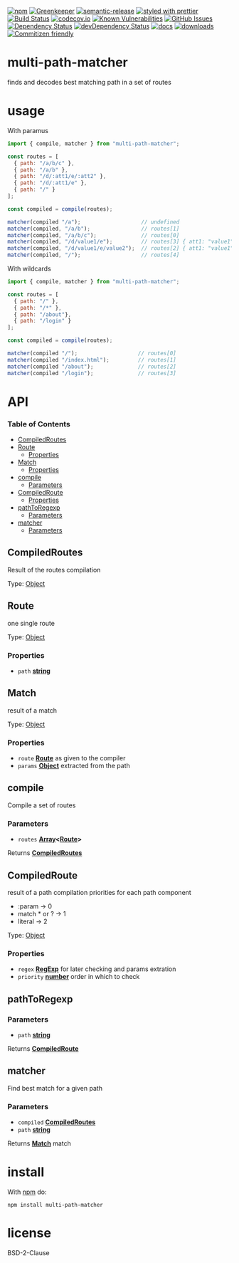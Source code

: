 [![npm](https://img.shields.io/npm/v/multi-path-matcher.svg)](https://www.npmjs.com/package/multi-path-matcher)
[![Greenkeeper](https://badges.greenkeeper.io/arlac77/multi-path-matcher.svg)](https://greenkeeper.io/)
[![semantic-release](https://img.shields.io/badge/%20%20%F0%9F%93%A6%F0%9F%9A%80-semantic--release-e10079.svg)](https://github.com/arlac77/multi-path-matcher)
[![styled with prettier](https://img.shields.io/badge/styled_with-prettier-ff69b4.svg)](https://github.com/prettier/prettier)
[![Build Status](https://secure.travis-ci.org/arlac77/multi-path-matcher.png)](http://travis-ci.org/arlac77/multi-path-matcher)
[![codecov.io](http://codecov.io/github/arlac77/multi-path-matcher/coverage.svg?branch=master)](http://codecov.io/github/arlac77/multi-path-matcher?branch=master)
[![Known Vulnerabilities](https://snyk.io/test/github/arlac77/multi-path-matcher/badge.svg)](https://snyk.io/test/github/arlac77/multi-path-matcher)
[![GitHub Issues](https://img.shields.io/github/issues/arlac77/multi-path-matcher.svg?style=flat-square)](https://github.com/arlac77/multi-path-matcher/issues)
[![Dependency Status](https://david-dm.org/arlac77/multi-path-matcher.svg)](https://david-dm.org/arlac77/multi-path-matcher)
[![devDependency Status](https://david-dm.org/arlac77/multi-path-matcher/dev-status.svg)](https://david-dm.org/arlac77/multi-path-matcher#info=devDependencies)
[![docs](http://inch-ci.org/github/arlac77/multi-path-matcher.svg?branch=master)](http://inch-ci.org/github/arlac77/multi-path-matcher)
[![downloads](http://img.shields.io/npm/dm/multi-path-matcher.svg?style=flat-square)](https://npmjs.org/package/multi-path-matcher)
[![Commitizen friendly](https://img.shields.io/badge/commitizen-friendly-brightgreen.svg)](http://commitizen.github.io/cz-cli/)

# multi-path-matcher

finds and decodes best matching path in a set of routes

# usage

With paramus
```js
import { compile, matcher } from "multi-path-matcher";

const routes = [
  { path: "/a/b/c" },
  { path: "/a/b" },
  { path: "/d/:att1/e/:att2" },
  { path: "/d/:att1/e" },
  { path: "/" }
];

const compiled = compile(routes);

matcher(compiled "/a");                   // undefined
matcher(compiled, "/a/b");                // routes[1]
matcher(compiled, "/a/b/c");              // routes[0]
matcher(compiled, "/d/value1/e");         // routes[3] { att1: "value1" }
matcher(compiled, "/d/value1/e/value2");  // routes[2] { att1: "value1", att2: "value2" }
matcher(compiled, "/");                   // routes[4]
```

With wildcards

```js
import { compile, matcher } from "multi-path-matcher";

const routes = [
  { path: "/" },
  { path: "/*" },
  { path: "/about"},
  { path: "/login" }
];

const compiled = compile(routes);

matcher(compiled "/");                   // routes[0]
matcher(compiled "/index.html");         // routes[1]
matcher(compiled "/about");              // routes[2]
matcher(compiled "/login");              // routes[3]
```


# API

<!-- Generated by documentation.js. Update this documentation by updating the source code. -->

### Table of Contents

-   [CompiledRoutes](#compiledroutes)
-   [Route](#route)
    -   [Properties](#properties)
-   [Match](#match)
    -   [Properties](#properties-1)
-   [compile](#compile)
    -   [Parameters](#parameters)
-   [CompiledRoute](#compiledroute)
    -   [Properties](#properties-2)
-   [pathToRegexp](#pathtoregexp)
    -   [Parameters](#parameters-1)
-   [matcher](#matcher)
    -   [Parameters](#parameters-2)

## CompiledRoutes

Result of the routes compilation

Type: [Object](https://developer.mozilla.org/docs/Web/JavaScript/Reference/Global_Objects/Object)

## Route

one single route

Type: [Object](https://developer.mozilla.org/docs/Web/JavaScript/Reference/Global_Objects/Object)

### Properties

-   `path` **[string](https://developer.mozilla.org/docs/Web/JavaScript/Reference/Global_Objects/String)** 

## Match

result of a match

Type: [Object](https://developer.mozilla.org/docs/Web/JavaScript/Reference/Global_Objects/Object)

### Properties

-   `route` **[Route](#route)** as given to the compiler
-   `params` **[Object](https://developer.mozilla.org/docs/Web/JavaScript/Reference/Global_Objects/Object)** extracted from the path

## compile

Compile a set of routes

### Parameters

-   `routes` **[Array](https://developer.mozilla.org/docs/Web/JavaScript/Reference/Global_Objects/Array)&lt;[Route](#route)>** 

Returns **[CompiledRoutes](#compiledroutes)** 

## CompiledRoute

result of a path compilation
priorities for each path component

-   :param        -> 0
-   match \* or ?  -> 1
-   literal       -> 2

Type: [Object](https://developer.mozilla.org/docs/Web/JavaScript/Reference/Global_Objects/Object)

### Properties

-   `regex` **[RegExp](https://developer.mozilla.org/docs/Web/JavaScript/Reference/Global_Objects/RegExp)** for later checking and params extration
-   `priority` **[number](https://developer.mozilla.org/docs/Web/JavaScript/Reference/Global_Objects/Number)** order in which to check

## pathToRegexp

### Parameters

-   `path` **[string](https://developer.mozilla.org/docs/Web/JavaScript/Reference/Global_Objects/String)** 

Returns **[CompiledRoute](#compiledroute)** 

## matcher

Find best match for a given path

### Parameters

-   `compiled` **[CompiledRoutes](#compiledroutes)** 
-   `path` **[string](https://developer.mozilla.org/docs/Web/JavaScript/Reference/Global_Objects/String)** 

Returns **[Match](#match)** match

# install

With [npm](http://npmjs.org) do:

```shell
npm install multi-path-matcher
```

# license

BSD-2-Clause

